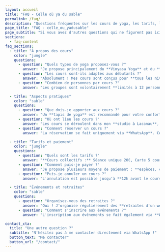 ```yaml
---
layout: accueil
title: "FAQ - Celle où ya du sable"
permalink: /faq/
description: "Questions fréquentes sur les cours de yoga, les tarifs, les événements et la pratique avec Nathalie à Lacanau."
page_title: "FAQ - celle_ou_yadusable"
page_subtitle: "Si vous avez d'autres questions qui ne figurent pas ici, n'hésitez pas à me contacter directement !"
sections:
  - faq-content
faq_sections:
  - title: "À propos des cours"
    color: "jungle"
    questions:
      - question: "Quels types de yoga proposez-vous ?"
        answer: "Je propose principalement du **Vinyasa Yoga** et du **Yin Yoga**. Le Vinyasa est une pratique douce qui renforce et assouplit le corps, tandis que le Yin favorise la détente profonde et la méditation."
      - question: "Les cours sont-ils adaptés aux débutants ?"
        answer: "Absolument ! Mes cours sont conçus pour **tous les niveaux**. Je propose des variations et adaptations pour chaque posture, permettant à chacun de pratiquer selon ses capacités."
      - question: "Combien de personnes par cours ?"
        answer: "Les groupes sont volontairement **limités à 12 personnes maximum** pour garantir un accompagnement personnalisé et une atmosphère intime."

  - title: "Aspects pratiques"
    color: "sable"
    questions:
      - question: "Que dois-je apporter aux cours ?"
        answer: "Un **tapis de yoga** est recommandé pour votre confort. Cependant, j'ai du matériel à disposition : tapis, blocs, sangles et coussins. Portez des vêtements confortables dans lesquels vous pouvez bouger librement."
      - question: "Où ont lieu les cours ?"
        answer: "Les cours se déroulent dans mon **studio à Lacanau**, mais aussi parfois en extérieur selon la météo (plage, forêt). L'adresse exacte vous sera communiquée lors de la réservation."
      - question: "Comment réserver un cours ?"
        answer: "La réservation se fait uniquement via **WhatsApp**. Contactez-moi au moins 24h à l'avance pour garantir votre place. Les places étant limitées, la réservation est obligatoire."

  - title: "Tarifs et paiement"
    color: "jungle"
    questions:
      - question: "Quels sont les tarifs ?"
        answer: "**Cours collectifs :** Séance unique 20€, Carte 5 cours 90€ (valable 2 mois), Carte 10 cours 170€ (valable 3 mois). **Cours particuliers :** 60€ (1h30)."
      - question: "Comment puis-je payer ?"
        answer: "Je propose plusieurs moyens de paiement : **espèces, chèque, virement bancaire ou Lydia**. Le paiement peut se faire avant ou après le cours."
      - question: "Puis-je annuler un cours ?"
        answer: "L'annulation est possible jusqu'à **12h avant le cours**. Au-delà, le cours sera décompté de votre carte ou facturé si c'est une séance unique."

  - title: "Événements et retraites"
    color: "sable"
    questions:
      - question: "Organisez-vous des retraites ?"
        answer: "Oui ! J'organise régulièrement des **retraites d'un week-end** dans la région, des **ateliers thématiques** et des **stages intensifs**. Consultez la page Événements pour les prochaines dates."
      - question: "Comment s'inscrire aux événements ?"
        answer: "L'inscription aux événements se fait également via **WhatsApp**. Un acompte est généralement demandé pour confirmer votre participation."

contact_cta:
  title: "Une autre question ?"
  subtitle: "N'hésitez pas à me contacter directement via WhatsApp !"
  button_text: "Me contacter"
  button_url: "/contact/"
---
```

